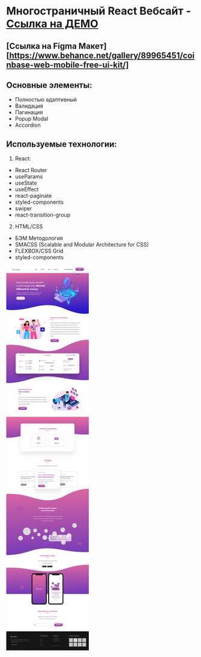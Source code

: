 # Многостраничный React Вебсайт - [Cсылка на ДЕМО](https://coinbase-react-app.netlify.app/)

## [Ссылка на Figma Макет][https://www.behance.net/gallery/89965451/coinbase-web-mobile-free-ui-kit/]

## Основные элементы:

- Полностью адаптивный
- Валидация
- Пагинация
- Popup Modal
- Accordion

## Используемые технологии:

1. React:

- React Router
- useParams
- useState
- useEffect
- react-paginate
- styled-components
- swiper
- react-transition-group

2. HTML/CSS

- БЭМ Методология
- SMACSS (Scalable and Modular Architecture for CSS)
- FLEXBOX/CSS Grid
- styled-components

![](screenshot.jpg)
